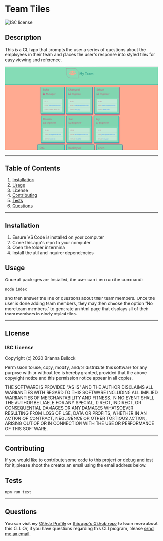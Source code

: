 
# Team Tiles
![ISC license](https://img.shields.io/badge/License-ISC-blue.svg) 

## Description 
This is a CLI app that prompts the user a series of questions about the employees in their team and places the user's response into styled tiles for easy viewing and reference.

![Team Tile App Image](./assets/team-tiles.png)

---

## Table of Contents
1. [Installation](#Installation)
2. [Usage](#Usage)
3. [License](#license)
4. [Contributing](#Contributing)
5. [Tests](#Tests)
6. [Questions](#Questions)
---

## Installation
1. Ensure VS Code is installed on your computer 
2. Clone this app's repo to your computer 
3. Open the folder in terminal 
4. Install the util and inquirer dependencies

## Usage
Once all packages are installed, the user can then run the command:

~~~JS 
node index 
~~~ 
 
and then answer the line of questions about their team members. Once the user is done adding team members, they may then choose the option "No more team members." to generate an html page that displays all of their team members in nicely styled tiles.

---

## License
### ISC License
Copyright (c) 2020 Brianna Bullock

Permission to use, copy, modify, and/or distribute this software for any purpose with or without fee is hereby granted, provided that the above copyright notice and this permission notice appear in all copies.

THE SOFTWARE IS PROVIDED "AS IS" AND THE AUTHOR DISCLAIMS ALL WARRANTIES WITH REGARD TO THIS SOFTWARE INCLUDING ALL IMPLIED WARRANTIES OF MERCHANTABILITY AND FITNESS. IN NO EVENT SHALL THE AUTHOR BE LIABLE FOR ANY SPECIAL, DIRECT, INDIRECT, OR CONSEQUENTIAL DAMAGES OR ANY DAMAGES WHATSOEVER RESULTING FROM LOSS OF USE, DATA OR PROFITS, WHETHER IN AN ACTION OF CONTRACT, NEGLIGENCE OR OTHER TORTIOUS ACTION, ARISING OUT OF OR IN CONNECTION WITH THE USE OR PERFORMANCE OF THIS SOFTWARE. 

---
## Contributing
If you would like to contribute some code to this project or debug and test for it, please shoot the creator an email using the email address below.

## Tests
~~~JS
npm run test
~~~
---

## Questions

You can visit my [Github Profile](https://www.github.com/kairora) or [this app's Github repo](https://github.com/kairora/team-tiles) to learn more about this CLI.
Or, if you have questions regarding this CLI program, please [send me an email](mailto:brianna.bullock16@gmail.com). 